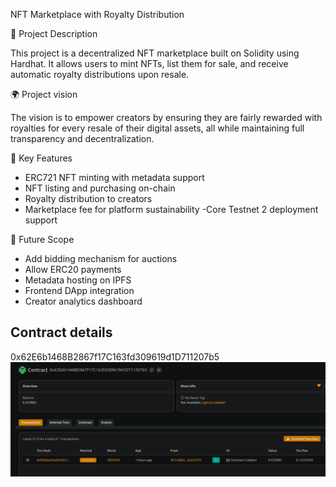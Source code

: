  NFT Marketplace with Royalty Distribution

 📖 Project Description 




This project is a decentralized  NFT marketplace built on Solidity using Hardhat. It allows users to mint NFTs, list them for sale,  and receive automatic royalty distributions upon resale.

 🌍 Project vision 

The vision   is to empower creators by ensuring they are fairly rewarded with royalties for every resale of their digital assets, all while maintaining full transparency and decentralization.

 🔑 Key Features

- ERC721 NFT minting with metadata support
- NFT listing and purchasing on-chain
- Royalty distribution to  creators
- Marketplace fee for  platform  sustainability
-Core  Testnet 2 deployment support

🚀 Future Scope

- Add bidding mechanism for  auctions
- Allow ERC20 payments
- Metadata hosting on IPFS
- Frontend DApp integration
- Creator analytics dashboard

## Contract details
0x62E6b1468B2867f17C163fd309619d1D711207b5![alt text](image.png)
